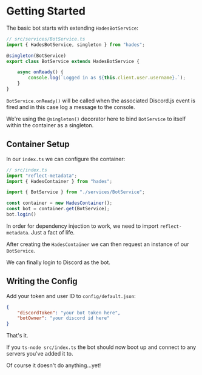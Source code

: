 # Getting Started

The basic bot starts with extending `HadesBotService`:

```ts
// src/services/BotService.ts
import { HadesBotService, singleton } from "hades";

@singleton(BotService)
export class BotService extends HadesBotService {

    async onReady() {
        console.log(`Logged in as ${this.client.user.username}.`);
    }
}
```

`BotService.onReady()` will be called when the associated Discord.js event is
fired and in this case log a message to the console.

We're using the `@singleton()` decorator here to bind `BotService` to itself
within the container as a singleton.

## Container Setup

In our `index.ts` we can configure the container:

```ts
// src/index.ts
import "reflect-metadata";
import { HadesContainer } from "hades";

import { BotService } from "./services/BotService";

const container = new HadesContainer();
const bot = container.get(BotService);
bot.login()
```

In order for dependency injection to work, we need to import
`reflect-metadata`. Just a fact of life.

After creating the `HadesContainer` we can then request an instance of our
`BotService`.

We can finally login to Discord as the bot.

## Writing the Config

Add your token and user ID to `config/default.json`:

```json
{
    "discordToken": "your bot token here",
    "botOwner": "your discord id here"
}
```

That's it. 

If you `ts-node src/index.ts` the bot should now boot up and connect to any servers you've added it to. 

Of course it doesn't do anything...yet!